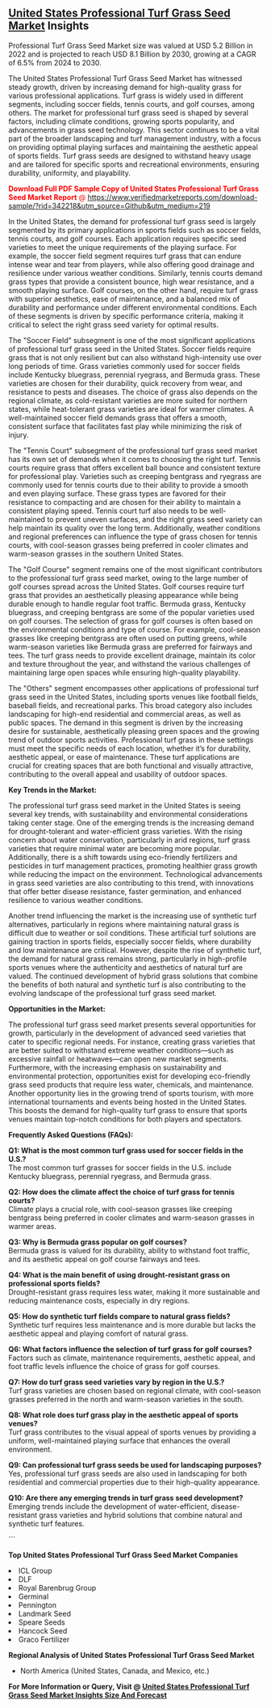 <h2><a href="https://www.verifiedmarketreports.com/download-sample/?rid=342218&amp;utm_source=Github&amp;utm_medium=219" target="_blank">United States Professional Turf Grass Seed Market</a> Insights</h2><p>Professional Turf Grass Seed Market size was valued at USD 5.2 Billion in 2022 and is projected to reach USD 8.1 Billion by 2030, growing at a CAGR of 6.5% from 2024 to 2030.</p><p> <p>The United States Professional Turf Grass Seed Market has witnessed steady growth, driven by increasing demand for high-quality grass for various professional applications. Turf grass is widely used in different segments, including soccer fields, tennis courts, and golf courses, among others. The market for professional turf grass seed is shaped by several factors, including climate conditions, growing sports popularity, and advancements in grass seed technology. This sector continues to be a vital part of the broader landscaping and turf management industry, with a focus on providing optimal playing surfaces and maintaining the aesthetic appeal of sports fields. Turf grass seeds are designed to withstand heavy usage and are tailored for specific sports and recreational environments, ensuring durability, uniformity, and playability.</p> <p><p><span class=""><span style="color: #ff0000;"><strong>Download Full PDF Sample Copy of United States Professional Turf Grass Seed Market Report</strong> @ </span><a href="https://www.verifiedmarketreports.com/download-sample/?rid=342218&amp;utm_source=Github&amp;utm_medium=219" target="_blank">https://www.verifiedmarketreports.com/download-sample/?rid=342218&amp;utm_source=Github&amp;utm_medium=219</a></span></p></p> <p>In the United States, the demand for professional turf grass seed is largely segmented by its primary applications in sports fields such as soccer fields, tennis courts, and golf courses. Each application requires specific seed varieties to meet the unique requirements of the playing surface. For example, the soccer field segment requires turf grass that can endure intense wear and tear from players, while also offering good drainage and resilience under various weather conditions. Similarly, tennis courts demand grass types that provide a consistent bounce, high wear resistance, and a smooth playing surface. Golf courses, on the other hand, require turf grass with superior aesthetics, ease of maintenance, and a balanced mix of durability and performance under different environmental conditions. Each of these segments is driven by specific performance criteria, making it critical to select the right grass seed variety for optimal results.</p> <p>The "Soccer Field" subsegment is one of the most significant applications of professional turf grass seed in the United States. Soccer fields require grass that is not only resilient but can also withstand high-intensity use over long periods of time. Grass varieties commonly used for soccer fields include Kentucky bluegrass, perennial ryegrass, and Bermuda grass. These varieties are chosen for their durability, quick recovery from wear, and resistance to pests and diseases. The choice of grass also depends on the regional climate, as cold-resistant varieties are more suited for northern states, while heat-tolerant grass varieties are ideal for warmer climates. A well-maintained soccer field demands grass that offers a smooth, consistent surface that facilitates fast play while minimizing the risk of injury.</p> <p>The "Tennis Court" subsegment of the professional turf grass seed market has its own set of demands when it comes to choosing the right turf. Tennis courts require grass that offers excellent ball bounce and consistent texture for professional play. Varieties such as creeping bentgrass and ryegrass are commonly used for tennis courts due to their ability to provide a smooth and even playing surface. These grass types are favored for their resistance to compacting and are chosen for their ability to maintain a consistent playing speed. Tennis court turf also needs to be well-maintained to prevent uneven surfaces, and the right grass seed variety can help maintain its quality over the long term. Additionally, weather conditions and regional preferences can influence the type of grass chosen for tennis courts, with cool-season grasses being preferred in cooler climates and warm-season grasses in the southern United States.</p> <p>The "Golf Course" segment remains one of the most significant contributors to the professional turf grass seed market, owing to the large number of golf courses spread across the United States. Golf courses require turf grass that provides an aesthetically pleasing appearance while being durable enough to handle regular foot traffic. Bermuda grass, Kentucky bluegrass, and creeping bentgrass are some of the popular varieties used on golf courses. The selection of grass for golf courses is often based on the environmental conditions and type of course. For example, cool-season grasses like creeping bentgrass are often used on putting greens, while warm-season varieties like Bermuda grass are preferred for fairways and tees. The turf grass needs to provide excellent drainage, maintain its color and texture throughout the year, and withstand the various challenges of maintaining large open spaces while ensuring high-quality playability.</p> <p>The "Others" segment encompasses other applications of professional turf grass seed in the United States, including sports venues like football fields, baseball fields, and recreational parks. This broad category also includes landscaping for high-end residential and commercial areas, as well as public spaces. The demand in this segment is driven by the increasing desire for sustainable, aesthetically pleasing green spaces and the growing trend of outdoor sports activities. Professional turf grass in these settings must meet the specific needs of each location, whether it’s for durability, aesthetic appeal, or ease of maintenance. These turf applications are crucial for creating spaces that are both functional and visually attractive, contributing to the overall appeal and usability of outdoor spaces.</p> <p><strong>Key Trends in the Market:</strong></p> <p>The professional turf grass seed market in the United States is seeing several key trends, with sustainability and environmental considerations taking center stage. One of the emerging trends is the increasing demand for drought-tolerant and water-efficient grass varieties. With the rising concern about water conservation, particularly in arid regions, turf grass varieties that require minimal water are becoming more popular. Additionally, there is a shift towards using eco-friendly fertilizers and pesticides in turf management practices, promoting healthier grass growth while reducing the impact on the environment. Technological advancements in grass seed varieties are also contributing to this trend, with innovations that offer better disease resistance, faster germination, and enhanced resilience to various weather conditions.</p> <p>Another trend influencing the market is the increasing use of synthetic turf alternatives, particularly in regions where maintaining natural grass is difficult due to weather or soil conditions. These artificial turf solutions are gaining traction in sports fields, especially soccer fields, where durability and low maintenance are critical. However, despite the rise of synthetic turf, the demand for natural grass remains strong, particularly in high-profile sports venues where the authenticity and aesthetics of natural turf are valued. The continued development of hybrid grass solutions that combine the benefits of both natural and synthetic turf is also contributing to the evolving landscape of the professional turf grass seed market.</p> <p><strong>Opportunities in the Market:</strong></p> <p>The professional turf grass seed market presents several opportunities for growth, particularly in the development of advanced seed varieties that cater to specific regional needs. For instance, creating grass varieties that are better suited to withstand extreme weather conditions—such as excessive rainfall or heatwaves—can open new market segments. Furthermore, with the increasing emphasis on sustainability and environmental protection, opportunities exist for developing eco-friendly grass seed products that require less water, chemicals, and maintenance. Another opportunity lies in the growing trend of sports tourism, with more international tournaments and events being hosted in the United States. This boosts the demand for high-quality turf grass to ensure that sports venues maintain top-notch conditions for both players and spectators.</p> <p><strong>Frequently Asked Questions (FAQs):</strong></p> <p><strong>Q1: What is the most common turf grass used for soccer fields in the U.S.?</strong><br> The most common turf grasses for soccer fields in the U.S. include Kentucky bluegrass, perennial ryegrass, and Bermuda grass.</p> <p><strong>Q2: How does the climate affect the choice of turf grass for tennis courts?</strong><br> Climate plays a crucial role, with cool-season grasses like creeping bentgrass being preferred in cooler climates and warm-season grasses in warmer areas.</p> <p><strong>Q3: Why is Bermuda grass popular on golf courses?</strong><br> Bermuda grass is valued for its durability, ability to withstand foot traffic, and its aesthetic appeal on golf course fairways and tees.</p> <p><strong>Q4: What is the main benefit of using drought-resistant grass on professional sports fields?</strong><br> Drought-resistant grass requires less water, making it more sustainable and reducing maintenance costs, especially in dry regions.</p> <p><strong>Q5: How do synthetic turf fields compare to natural grass fields?</strong><br> Synthetic turf requires less maintenance and is more durable but lacks the aesthetic appeal and playing comfort of natural grass.</p> <p><strong>Q6: What factors influence the selection of turf grass for golf courses?</strong><br> Factors such as climate, maintenance requirements, aesthetic appeal, and foot traffic levels influence the choice of grass for golf courses.</p> <p><strong>Q7: How do turf grass seed varieties vary by region in the U.S.?</strong><br> Turf grass varieties are chosen based on regional climate, with cool-season grasses preferred in the north and warm-season varieties in the south.</p> <p><strong>Q8: What role does turf grass play in the aesthetic appeal of sports venues?</strong><br> Turf grass contributes to the visual appeal of sports venues by providing a uniform, well-maintained playing surface that enhances the overall environment.</p> <p><strong>Q9: Can professional turf grass seeds be used for landscaping purposes?</strong><br> Yes, professional turf grass seeds are also used in landscaping for both residential and commercial properties due to their high-quality appearance.</p> <p><strong>Q10: Are there any emerging trends in turf grass seed development?</strong><br> Emerging trends include the development of water-efficient, disease-resistant grass varieties and hybrid solutions that combine natural and synthetic turf features.</p> ```</p><p><strong>Top United States Professional Turf Grass Seed Market Companies</strong></p><div data-test-id=""><p><li>ICL Group</li><li> DLF</li><li> Royal Barenbrug Group</li><li> Germinal</li><li> Pennington</li><li> Landmark Seed</li><li> Speare Seeds</li><li> Hancock Seed</li><li> Graco Fertilizer</li></p><div><strong>Regional Analysis of&nbsp;United States Professional Turf Grass Seed Market</strong></div><ul><li dir="ltr"><p dir="ltr">North America&nbsp;(United States, Canada, and Mexico, etc.)</p></li></ul><p><strong>For More Information or Query, Visit @&nbsp;</strong><strong><a href="https://www.verifiedmarketreports.com/product/professional-turf-grass-seed-market/?utm_source=Github&amp;utm_medium=219" target="_blank">United States Professional Turf Grass Seed Market Insights Size And Forecast</a></strong></p></div>

